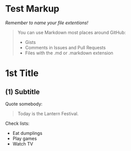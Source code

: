 # Test Markup
*Remember to name your file extentions!*
> You can use Markdown most places around GitHub:
> - Gists
> - Comments in Issues and Pull Requests
> - Files with the .md or .markdown extension

# 1st Title

## (1) Subtitle

Quote somebody:
> Today is the Lantern Festival.

Check lists:
- Eat dumplings
- Play games
- Watch TV

